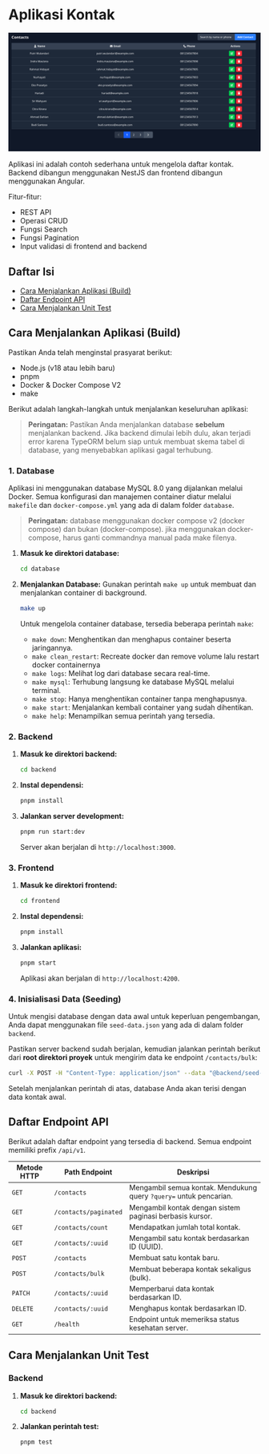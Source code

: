 # Aplikasi Kontak

![Home Page](./assets/home_page.png)

Aplikasi ini adalah contoh sederhana untuk mengelola daftar kontak. Backend dibangun menggunakan NestJS dan frontend dibangun menggunakan Angular.

Fitur-fitur:

- REST API
- Operasi CRUD
- Fungsi Search
- Fungsi Pagination
- Input validasi di frontend and backend

## Daftar Isi

- [Cara Menjalankan Aplikasi (Build)](#cara-menjalankan-aplikasi-build)
- [Daftar Endpoint API](#daftar-endpoint-api)
- [Cara Menjalankan Unit Test](#cara-menjalankan-unit-test)

## Cara Menjalankan Aplikasi (Build)

Pastikan Anda telah menginstal prasyarat berikut:

- Node.js (v18 atau lebih baru)
- pnpm
- Docker & Docker Compose V2
- make

Berikut adalah langkah-langkah untuk menjalankan keseluruhan aplikasi:

> **Peringatan:** Pastikan Anda menjalankan database **sebelum** menjalankan backend. Jika backend dimulai lebih dulu, akan terjadi error karena TypeORM belum siap untuk membuat skema tabel di database, yang menyebabkan aplikasi gagal terhubung.

### 1. Database

Aplikasi ini menggunakan database MySQL 8.0 yang dijalankan melalui Docker. Semua konfigurasi dan manajemen container diatur melalui `makefile` dan `docker-compose.yml` yang ada di dalam folder `database`.

> **Peringatan:** database menggunakan docker compose v2 (docker compose) dan
> bukan (docker-compose). jika menggunakan docker-compose, harus ganti commandnya manual pada make filenya.

1.  **Masuk ke direktori database:**

    ```bash
    cd database
    ```

2.  **Menjalankan Database:**
    Gunakan perintah `make up` untuk membuat dan menjalankan container di background.

    ```bash
    make up
    ```

    Untuk mengelola container database, tersedia beberapa perintah `make`:

    - `make down`: Menghentikan dan menghapus container beserta jaringannya.
    - `make clean_restart`: Recreate docker dan remove volume lalu restart
      docker containernya
    - `make logs`: Melihat log dari database secara real-time.
    - `make mysql`: Terhubung langsung ke database MySQL melalui terminal.
    - `make stop`: Hanya menghentikan container tanpa menghapusnya.
    - `make start`: Menjalankan kembali container yang sudah dihentikan.
    - `make help`: Menampilkan semua perintah yang tersedia.

### 2. Backend

1.  **Masuk ke direktori backend:**

    ```bash
    cd backend
    ```

2.  **Instal dependensi:**

    ```bash
    pnpm install
    ```

3.  **Jalankan server development:**
    ```bash
    pnpm run start:dev
    ```
    Server akan berjalan di `http://localhost:3000`.

### 3. Frontend

1.  **Masuk ke direktori frontend:**

    ```bash
    cd frontend
    ```

2.  **Instal dependensi:**

    ```bash
    pnpm install
    ```

3.  **Jalankan aplikasi:**
    ```bash
    pnpm start
    ```
    Aplikasi akan berjalan di `http://localhost:4200`.

### 4. Inisialisasi Data (Seeding)

Untuk mengisi database dengan data awal untuk keperluan pengembangan, Anda dapat menggunakan file `seed-data.json` yang ada di dalam folder `backend`.

Pastikan server backend sudah berjalan, kemudian jalankan perintah berikut dari **root direktori proyek** untuk mengirim data ke endpoint `/contacts/bulk`:

```bash
curl -X POST -H "Content-Type: application/json" --data "@backend/seed-data.json" http://localhost:3000/api/v1/contacts/bulk
```

Setelah menjalankan perintah di atas, database Anda akan terisi dengan data kontak awal.

## Daftar Endpoint API

Berikut adalah daftar endpoint yang tersedia di backend. Semua endpoint memiliki prefix `/api/v1`.

| Metode HTTP | Path Endpoint         | Deskripsi                                                          |
| ----------- | --------------------- | ------------------------------------------------------------------ |
| `GET`       | `/contacts`           | Mengambil semua kontak. Mendukung query `?query=` untuk pencarian. |
| `GET`       | `/contacts/paginated` | Mengambil kontak dengan sistem paginasi berbasis kursor.           |
| `GET`       | `/contacts/count`     | Mendapatkan jumlah total kontak.                                   |
| `GET`       | `/contacts/:uuid`     | Mengambil satu kontak berdasarkan ID (UUID).                       |
| `POST`      | `/contacts`           | Membuat satu kontak baru.                                          |
| `POST`      | `/contacts/bulk`      | Membuat beberapa kontak sekaligus (bulk).                          |
| `PATCH`     | `/contacts/:uuid`     | Memperbarui data kontak berdasarkan ID.                            |
| `DELETE`    | `/contacts/:uuid`     | Menghapus kontak berdasarkan ID.                                   |
| `GET`       | `/health`             | Endpoint untuk memeriksa status kesehatan server.                  |

## Cara Menjalankan Unit Test

### Backend

1.  **Masuk ke direktori backend:**
    ```bash
    cd backend
    ```
2.  **Jalankan perintah test:**
    ```bash
    pnpm test
    ```
